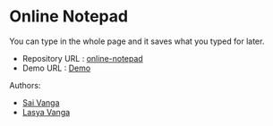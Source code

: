 # Online Notepad

You can type in the whole page and it saves what you typed for later.

- Repository URL : [online-notepad](https://github.com/SaMaSaLa/online-notepad)
- Demo URL : [Demo](https://samasala.github.io/online-notepad/)

Authors:

-   [Sai Vanga](https://sai.rocks)
-   [Lasya Vanga](https://lasya.net)
